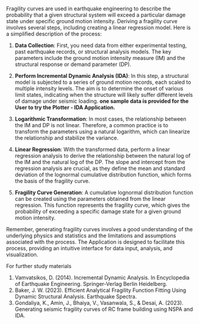 Fragility curves are used in earthquake engineering to describe the probability that a given structural system will exceed a particular damage state under specific ground motion intensity. Deriving a fragility curve involves several steps, including creating a linear regression model. Here is a simplified description of the process:

1. **Data Collection**: First, you need data from either experimental testing, past earthquake records, or structural analysis models. The key parameters include the ground motion intensity measure (IM) and the structural response or demand parameter (DP). 

2. **Perform Incremental Dynamic Analysis (IDA)**: In this step, a structural model is subjected to a series of ground motion records, each scaled to multiple intensity levels. The aim is to determine the onset of various limit states, indicating when the structure will likely suffer different levels of damage under seismic loading. **one sample data is provided for the User to try the Plotter - IDA Application.**

3. **Logarithmic Transformation**: In most cases, the relationship between the IM and DP is not linear. Therefore, a common practice is to transform the parameters using a natural logarithm, which can linearize the relationship and stabilize the variance.

4. **Linear Regression**: With the transformed data, perform a linear regression analysis to derive the relationship between the natural log of the IM and the natural log of the DP. The slope and intercept from the regression analysis are crucial, as they define the mean and standard deviation of the lognormal cumulative distribution function, which forms the basis of the fragility curve.

5. **Fragility Curve Generation**: A cumulative lognormal distribution function can be created using the parameters obtained from the linear regression. This function represents the fragility curve, which gives the probability of exceeding a specific damage state for a given ground motion intensity.

Remember, generating fragility curves involves a good understanding of the underlying physics and statistics and the limitations and assumptions associated with the process. The Application is designed to facilitate this process, providing an intuitive interface for data input, analysis, and visualization.

For further study materials
1. Vamvatsikos, D. (2014). Incremental Dynamic Analysis. In Encyclopedia of Earthquake Engineering. Springer-Verlag Berlin Heidelberg.
2. Baker, J. W. (2023). Efficient Analytical Fragility Function Fitting Using Dynamic Structural Analysis. Earthquake Spectra.
3. Gondaliya, K., Amin, J., Bhaiya, V., Vasanwala, S., & Desai, A. (2023). Generating seismic fragility curves of RC frame building using NSPA and IDA.
